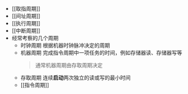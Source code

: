 - [[取指周期]]
- [[间址周期]]
- [[执行周期]]
- [[中断周期]]
- 经常考察的几个周期
	- 时钟周期 根据机器时钟脉冲决定的周期
	- 机器周期 完成指令周期中一项任务的时间，例如存储器读、存储器写等
	  > 通常机器周期由存取周期决定
	- 存取周期 连续**启动**两次独立的读或写的最小时间
	- [[指令周期]]